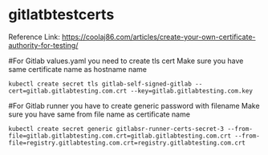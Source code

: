 # gitlatbtestcerts


Reference Link:
https://coolaj86.com/articles/create-your-own-certificate-authority-for-testing/


#For Gitlab values.yaml you need to create tls cert
Make sure you have same certificate name as hostname name
  
``kubectl create secret tls gitlab-self-signed-gitlab --cert=gitlab.gitlabtesting.com.crt --key=gitlab.gitlabtesting.com.key``

#For Gitlab runner you have to create generic password with filename
Make sure you have same from file name as certificate name

 ``kubectl create secret generic gitlabsr-runner-certs-secret-3 --from-file=gitlab.gitlabtesting.com.crt=gitlab.gitlabtesting.com.crt --from-file=registry.gitlabtesting.com.crt=registry.gitlabtesting.com.crt``
